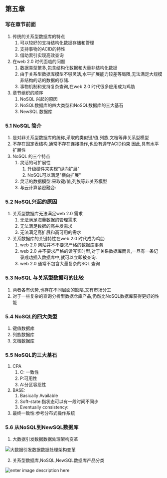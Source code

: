 ## 第五章
### 写在章节前面
1. 传统的关系型数据库的特点
	1. 可以较好的支持结构化数据存储和管理
	2. 支持事物的ACID的特性
	3. 借助索引实现高效查询
2. 在web 2.0 时代面临的问题
	1. 数据类型繁多,包含结构化数据和大量非结构化数据
	2. 由于关系型数据库模型不够灵活,水平扩展能力较差等局限,无法满足大规模非结构的话的数据的存储.
	3. 事物机制和支持复杂查询,在web 2.0 时代很多应用成为鸡肋
3. 章节组织的顺序
	1. NoSQL 兴起的原因
	2. NoSQL数据库的四大类型和NoSQL数据库的三大基石
	3. NewSQL 数据库
### 5.1 NoSQL 简介
1. 是对非关系型数据库的统称,采取的类似键/值,列族,文档等非关系型模型
2. 不存在固定表结构,通常不存在连接操作,也没有遵守ACID约束 因此,具有水平扩展性
3. NoSQL 的三个特点
	1. 灵活的可扩展性
		1. 升级硬件来实现"纵向扩展"
		2. NoSQL可以满足"横向扩展"
	2. 灵活的数据模型:采取键/值,列族等非关系模型
	3. 与云计算紧密融合:
### 5.2 NoSQL兴起的原因
1. 关系型数据库无法满足web 2.0 需求
	1. 无法满足海量数据的管理需求
	2. 无法满足数据的高并发需求
	3. 无法满足高扩展和高可用的需求
2. 关系数据库的关键特性在web 2.0 时代成为鸡肋
	1. web 2.0 网站并不不要求严格的数据库事务
	2. web 2.0 并不要求严格的读写实时型,对于关系数据库而言,一旦有一条记录成功插入数据库中,就可以立即被查询.
	3. web 2.0 通常不包含大量复杂的SQL 查询
### 5.3 NoSQL 与关系型数据可的比较
1. 两者各有优势,也存在不同层面的缺陷,又有市场分工
2. 对于一些复杂的查询分析型数据仓库产品,仍然比NoSQL数据库获得更好的性能
### 5.4 NoSQL的四大类型
1.  键值数据库
2. 列族数据库
3. 文档数据库
###  5.5 NoSQL的三大基石
1. CPA
	1. C: 一致性
	2. P:可用性
	3. A:分区容忍性
2. BASE:
	1. Basically Available 
	2. Soft-state:指状态可以有一段时间不同步
	3. Eventually consistency:
3. 最终一致性:参考分布式操作系统
### 5.6 从NoSQL到NewSQL数据库
1. 大数据引发数据数据处理架构变革

![大数据引发数据数据处理架构变革](https://lh3.googleusercontent.com/dvYuP8uC4gJHkVuI9RRYaf4wsIU9uAM-QvZFLp1kNeXZVOiLZaSwkkb6Ehm9bqAePefto3-IoyFl)

2. 关系型数据库,NoSQL,NewSQL数据库产品分类

![enter image description here](https://lh3.googleusercontent.com/8PBcmw8V5ui3iFmDZHxPHfU01iUeJoylLQ01fIcftxxa_dSuAK5Mlkj3dNB5Keb9sUuBrgs_CCNZ "关系型数据库,NoSQL,NewSQL数据库产品分类")
<!--stackedit_data:
eyJoaXN0b3J5IjpbMTkzNjI0MTg2NCwxNzMzNDQyODI1LDk4Mj
E5MzczMCw1MjY1MzM2MTcsNDQ4NDE0NjM4LC0xODIxNzcxODBd
fQ==
-->